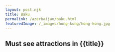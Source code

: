 ```yaml
---
layout: post.njk
title: Baku
permalink: /azerbaijan/baku.html
featuredImage: /_images/hong-kong/hong-kong.jpg
---
```

## Must see attractions in {{title}}
